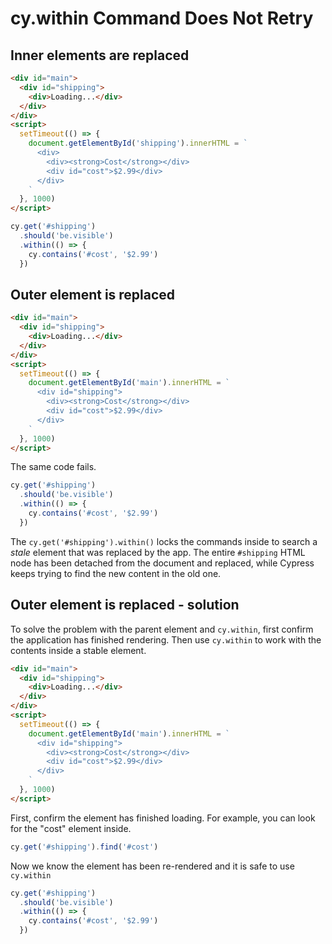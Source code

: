 # cy.within Command Does Not Retry

## Inner elements are replaced

<!-- fiddle cy.contains retries and finds the elements within the parent -->

```html hide
<div id="main">
  <div id="shipping">
    <div>Loading...</div>
  </div>
</div>
<script>
  setTimeout(() => {
    document.getElementById('shipping').innerHTML = `
      <div>
        <div><strong>Cost</strong></div>
        <div id="cost">$2.99</div>
      </div>
    `
  }, 1000)
</script>
```

```js
cy.get('#shipping')
  .should('be.visible')
  .within(() => {
    cy.contains('#cost', '$2.99')
  })
```

<!-- fiddle-end -->

## Outer element is replaced

<!-- fiddle.skip cy.contains fails from the stale parent inside cy.within -->

```html hide
<div id="main">
  <div id="shipping">
    <div>Loading...</div>
  </div>
</div>
<script>
  setTimeout(() => {
    document.getElementById('main').innerHTML = `
      <div id="shipping">
        <div><strong>Cost</strong></div>
        <div id="cost">$2.99</div>
      </div>
    `
  }, 1000)
</script>
```

The same code fails.

```js
cy.get('#shipping')
  .should('be.visible')
  .within(() => {
    cy.contains('#cost', '$2.99')
  })
```

The `cy.get('#shipping').within()` locks the commands inside to search a _stale_ element that was replaced by the app. The entire `#shipping` HTML node has been detached from the document and replaced, while Cypress keeps trying to find the new content in the old one.

<!-- fiddle-end -->

## Outer element is replaced - solution

To solve the problem with the parent element and `cy.within`, first confirm the application has finished rendering. Then use `cy.within` to work with the contents inside a stable element.

<!-- fiddle Split cy.within -->

```html hide
<div id="main">
  <div id="shipping">
    <div>Loading...</div>
  </div>
</div>
<script>
  setTimeout(() => {
    document.getElementById('main').innerHTML = `
      <div id="shipping">
        <div><strong>Cost</strong></div>
        <div id="cost">$2.99</div>
      </div>
    `
  }, 1000)
</script>
```

First, confirm the element has finished loading. For example, you can look for the "cost" element inside.

```js
cy.get('#shipping').find('#cost')
```

Now we know the element has been re-rendered and it is safe to use `cy.within`

```js
cy.get('#shipping')
  .should('be.visible')
  .within(() => {
    cy.contains('#cost', '$2.99')
  })
```

<!-- fiddle-end -->
